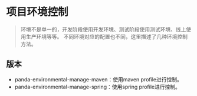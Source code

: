 # 项目环境控制

> 环境不是单一的，开发阶段使用开发环境、测试阶段使用测试环境、线上使用生产环境等等。
> 不同环境对应的配置也不同，这里描述了几种环境控制方法。

## 版本

- panda-environmental-manage-maven：使用maven profile进行控制。
- panda-environmental-manage-spring：使用spring profile进行控制。